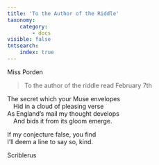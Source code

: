 ```yaml
---
title: 'To the Author of the Riddle'
taxonomy:
    category:
        - docs
visible: false
tntsearch:
    index: true
---
```


<div class="author">Miss Porden</div>

> To the author of the riddle read February 7th

The secret which your Muse envelopes  
&emsp;Hid in a cloud of pleasing verse  
As England’s mail my thought develops  
&emsp;And bids it from its gloom emerge.

If my conjecture false, you find  
I’ll deem a line to say so, kind.

Scriblerus